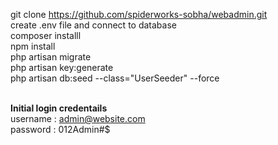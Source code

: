 git clone https://github.com/spiderworks-sobha/webadmin.git <br>
create .env file and connect to database<br>
composer installl<br>
npm install<br>
php artisan migrate<br>
php artisan key:generate<br>
php artisan db:seed --class="UserSeeder" --force<br><br>
 
<b>Initial login credentails</b><br>
username : admin@website.com<br>
password : 012Admin#$<br>

